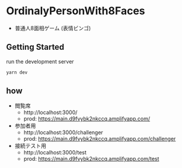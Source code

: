 # OrdinalyPersonWith8Faces

- 普通人8面相ゲーム (表情ビンゴ)

## Getting Started

run the development server

```bash
yarn dev
```

## how

- 閲覧席
  - http://localhost:3000/
  - prod: https://main.d9fvybk2nkccq.amplifyapp.com/
- 参加者用
  - http://localhost:3000/challenger
  - prod: https://main.d9fvybk2nkccq.amplifyapp.com/challenger
- 接続テスト用
  - http://localhost:3000/test
  - prod: https://main.d9fvybk2nkccq.amplifyapp.com/test
